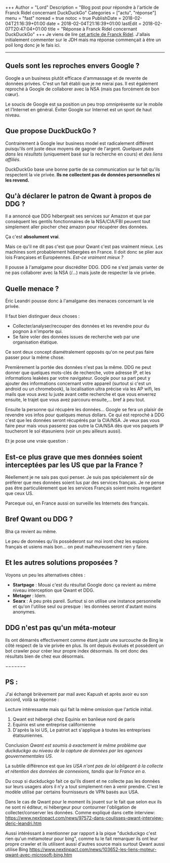 +++
Author = "Lord"
Description = "Blog post pour répondre à l'article de Franck Ridel concernant DuckDuckGo"
Categories = ["actu", "réponse"]
menu = "fast"
noread = true
notoc = true
PublishDate = 2018-02-04T21:16:39+01:00
date = 2018-02-04T21:16:39+01:00
lastEdit = 2018-02-07T20:47:04+01:00
title = "Réponse à Franck Ridel concernant DuckDuckGo"
+++
Je viens de lire [cet article de Franck Ridel](http://franck-ridel.fr/duckduckgo-le-canard-aux-pratiques-boiteuses/).
J'allais initialement commenter sur le JDH mais ma réponse commençait à être un poil long donc je le fais ici.

-----

## Quels sont les reproches envers Google ?

Google a un business plutôt efficace d'ammassage et de revente de données privées.
C'est un fait établi que je ne nierai pas.
Il est également reproché à Google de collaborer avec la NSA (mais pas forcément de bon cœur).

Le soucis de Google est sa position un peu trop omniprésente sur le mobile et l'Internet en général.
Éviter Google sur Internet est un sport de haut niveau.

## Que propose DuckDuckGo ?

Contrairement à Google leur business model est radicalement différent puisqu'ils ont juste deux moyens de gagner de l'argent.
*Quelques pubs dans les résultats* (uniquement basé sur la recherche en cours) et *des liens affiliés*.

DuckDuckGo base une bonne partie de sa communication sur le fait qu'ils respectent la vie privée. **Ils ne collectent pas  de données personnelles ni les revend.**

## Qu'à déclarer le patron de Qwant à propos de DDG ?

Il a annoncé que DDG hébergeait ses services sur Amazon et que par conséquent les gentils fonctionnaires de la NSA/CIA/FBI peuvent tout simplement aller piocher chez amazon pour récupérer des données.

Ça c'est **absolument vrai**.

Mais ce qu'il ne dit pas c'est que pour Qwant c'est pas vraiment mieux.
Les machines sont probablement hébergées en France.
Il doit donc se plier aux lois Françaises et Européennes.
*Est-ce vraiment mieux ?*

Il pousse à l'amalgame pour discréditer DDG. DDG ne s'est jamais vanter de ne pas collaborer avec la NSA (/…) mais juste de respecter la vie privée.

## Quelle menace ?

Éric Leandri pousse donc à l'amalgame des menaces concernant la vie privée.

Il faut bien distinguer deux choses :

  - Collecter/analyser/recouper des données et les revendre pour du pognon à n'importe qui.
  - Se faire voler des données issues de recherche web par une organisation étatique.

Ce sont deux concept diamétralement opposés qu'on ne peut pas faire passer pour la même chose.

Premièrement la portée des données n'est pas la même. DDG ne peut donner que quelques mots-clés de recherche, votre adresse IP, et les informations leakées par votre navigateur.
Google pour sa part peut y ajouter des informations concernant votre appareil (surtout si c'est un android ou un chromebook), la localisation ultra précise via les AP wifi, les mails que vous avez lu juste avant cette recherche et que vous enverrez ensuite, le trajet que vous avez parcouru ensuite,… bref à peu tout.

Ensuite la personne qui récupère les données… Google se fera un plaisir de revendre vos infos pour quelques menus dollars.
Ce qui est reproché à DDG c'est que les données seront récupérés par la CIA/NSA.
Je veux pas vous faire peur mais vous passerez pas outre la CIA/NSA dès que vos paquets IP toucheront le sol étasuniens (voir un peu ailleurs aussi).

Et je pose une vraie question :

## Est-ce plus grave que mes données soient interceptées par les US que par la France ?

Réellement je ne sais pas quoi penser.
Je suis pas spécialement sûr de préférer que mes données soient lus par des services français.
Je ne pense pas être particulièrement que les services Français soient moins regardant que ceux US.

Parceque oui, en France aussi on surveille les Internets des français.

## Bref Qwant ou DDG ?

Bha ça revient au même.

Le peu de données qu'ils possèderont sur moi iront chez les espions français et usiens mais bon… on peut malheureusement rien y faire.

## Et les autres solutions proposées ?

Voyons un peu les alternatives citées :


  - **Startpage** : Mouai c'est du résultat Google donc ça revient au même niveau interception que Qwant et DDG.
  - **Metager** : Idem.
  - **Searx** : À peu près pareil. Surtout si on utilise une instance personnelle et qu'on l'utilise seul ou presque : les données seront d'autant moins anonymes.

## DDG n'est pas qu'un méta-moteur

Ils ont démarrés effectivement comme étant *juste* une surcouche de Bing le côté respect de la vie privée en plus.
Ils ont depuis évolués et possèdent un bot crawler pour créer leur propre index désormais.
Ils ont donc des résultats bien de chez eux désormais.

−−−−−−−
## PS :
J'ai échangé brièvement par mail avec Kapush et après avoir eu son accord, voilà sa réponse :

Lecture intéressante mais qui fait la même omission que l'article initial.

  1. Qwant est hébergé chez Equinix en banlieue nord de paris
  2. Equinix est une entreprise californienne
  3. D'après la loi US, Le patriot act s'applique à toutes les entreprises étatsuniennes.

Conclusion *Qwant est soumis à exactement le même problème que duckduckgo au niveau de la capture de données par les agences gouvernementales US*.

La subtile différence est que *les USA n'ont pas de loi obligeant à la collecte et rétention des données de connexions, tandis que la France en a*.

Du coup si duckduckgo fait ce qu'ils disent et ne collecte pas les données sur leurs usagers alors il n'y a tout simplement rien à venir prendre.
C'est le modèle utilisé par certains fournisseurs de VPN basés aux USA.

Dans le cas de Qwant pour le moment ils jouent sur le fait que selon eux ils ne sont ni éditeur, ni hébergeur pour contourner l'obligation de collecter/conserver les données.
Comme expliqué dans cette interview: https://www.nextinpact.com/news/97572-dans-coulisses-qwant-interview-deric-leandri.htm

Aussi intéréssant à mentionner par rapport à la pique "duckduckgo c'est rien qu'un métamoteur pour bing", comme tu le fait remarquer ils ont leur propre crawler et ils utilisent aussi d'autres source mais surtout Qwant aussi utilise Bing https://www.nextinpact.com/news/103652-les-liens-moteur-qwant-avec-microsoft-bing.htm
